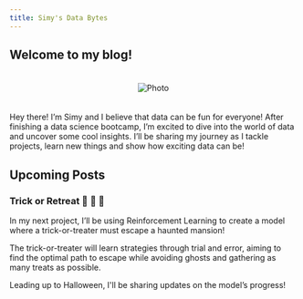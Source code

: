 ```yaml
---
title: Simy's Data Bytes
---
```


## Welcome to my blog!

<div style="text-align: center;">
  <img src="{{ site.baseurl }}/assets/index/cover_photo.jpg" alt="Photo" style="max-width: 50%; height: auto; margin: 20px 0;">
</div>

Hey there! I’m Simy and I believe that data can be fun for everyone! After finishing a data science bootcamp, I’m excited to dive into the world of data and uncover some cool insights. I’ll be sharing my journey as I tackle projects, learn new things and show how exciting data can be!

## Upcoming Posts
  
### Trick or Retreat 🍬 🏃 👻 

In my next project, I’ll be using Reinforcement Learning to create a model where a trick-or-treater must escape a haunted mansion!

The trick-or-treater will learn strategies through trial and error, aiming to find the optimal path to escape while avoiding ghosts and gathering as many treats as possible.

Leading up to Halloween, I'll be sharing updates on the model’s progress!

